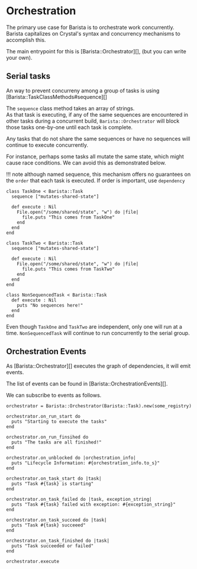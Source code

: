 # Orchestration

The primary use case for Barista is to orchestrate work concurrently.  
Barista capitalizes on Crystal's syntax and concurrency mechanisms to accomplish this.

The main entrypoint for this is [Barista::Orchestrator][], (but you can write your own).

## Serial tasks

An way to prevent concurreny among a group of tasks is using [Barista::TaskClassMethods#sequence][]

The `sequence` class method takes an array of strings.  
As that task is executing, if any of the same sequences are encountered in other tasks during a concurrent build, `Barista::Orchestrator` will 
block those tasks one-by-one until each task is complete.

Any tasks that do not share the same sequences or have no sequences will continue to execute concurrently.

For instance, perhaps some tasks all mutate the same state, which might cause race conditions.  We can avoid this as demonstrated below.

!!! note
    although named sequence, this mechanism offers no guarantees on the `order` that each task is executed.  If order is important, use `dependency`

```crystal
class TaskOne < Barista::Task
  sequence ["mutates-shared-state"]
  
  def execute : Nil
    File.open("/some/shared/state", "w") do |file|
      file.puts "This comes from TaskOne"
    end
  end
end

class TaskTwo < Barista::Task
  sequence ["mutates-shared-state"]

  def execute : Nil
    File.open("/some/shared/state", "w") do |file|
      file.puts "This comes from TaskTwo"
    end
  end
end

class NonSequencedTask < Barista::Task
  def execute : Nil
    puts "No sequences here!"
  end
end
```

Even though `TaskOne` and `TaskTwo` are independent, only one will run at a time.  `NonSequencedTask` will continue to run concurrently to the serial group.

## Orchestration Events

As [Barista::Orchestrator][] executes the graph of dependencies, it will emit events.

The list of events can be found in [Barista::OrchestrationEvents][].

We can subscribe to events as follows.

```crystal
orchestrator = Barista::Orchestrator(Barista::Task).new(some_registry)

orchestrator.on_run_start do
  puts "Starting to execute the tasks"
end

orchestrator.on_run_finsihed do
  puts "The tasks are all finished!"
end

orchestrator.on_unblocked do |orchestration_info|
  puts "Lifecycle Information: #{orchestration_info.to_s}"
end

orchestrator.on_task_start do |task|
  puts "Task #{task} is starting"
end

orchestrator.on_task_failed do |task, exception_string|
  puts "Task #{task} failed with exception: #{exception_string}"
end

orchestrator.on_task_succeed do |task|
  puts "Task #{task} succeeed"
end

orchestrator.on_task_finished do |task|
  puts "Task succeeded or failed"
end

orchestrator.execute
```